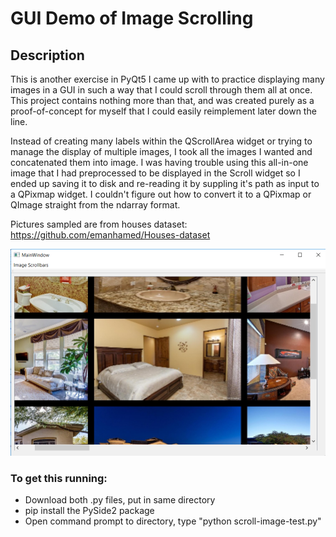 # GUI Demo of Image Scrolling
## Description
This is another exercise in PyQt5 I came up with to practice displaying many images in a GUI in such a way that I could scroll through them all at once. This project contains nothing more than that, and was created purely as a proof-of-concept for myself that I could easily reimplement later down the line.

Instead of creating many labels within the QScrollArea widget or trying to manage the display of multiple images, I took all the images I wanted and concatenated them into image. I was having trouble using this all-in-one image that I had preprocessed to be displayed in the Scroll widget so I ended up saving it to disk and re-reading it by suppling it's path as input to a QPixmap widget. I couldn't figure out how to convert it to a QPixmap or QImage straight from the ndarray format. 

Pictures sampled are from houses dataset: https://github.com/emanhamed/Houses-dataset

![Screenshot of GUI](https://raw.githubusercontent.com/cehusted/GUI-image-scroll/master/House_scroll.PNG)

### To get this running:
* Download both .py files, put in same directory
* pip install the PySide2 package
* Open command prompt to directory, type "python scroll-image-test.py"
